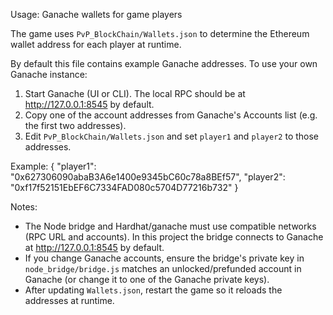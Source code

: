 Usage: Ganache wallets for game players

The game uses `PvP_BlockChain/Wallets.json` to determine the Ethereum wallet address for each player at runtime.

By default this file contains example Ganache addresses. To use your own Ganache instance:

1. Start Ganache (UI or CLI). The local RPC should be at http://127.0.0.1:8545 by default.
2. Copy one of the account addresses from Ganache's Accounts list (e.g. the first two addresses).
3. Edit `PvP_BlockChain/Wallets.json` and set `player1` and `player2` to those addresses.

Example:
{
  "player1": "0x627306090abaB3A6e1400e9345bC60c78a8BEf57",
  "player2": "0xf17f52151EbEF6C7334FAD080c5704D77216b732"
}

Notes:
- The Node bridge and Hardhat/ganache must use compatible networks (RPC URL and accounts). In this project the bridge connects to Ganache at http://127.0.0.1:8545 by default.
- If you change Ganache accounts, ensure the bridge's private key in `node_bridge/bridge.js` matches an unlocked/prefunded account in Ganache (or change it to one of the Ganache private keys).
- After updating `Wallets.json`, restart the game so it reloads the addresses at runtime.
